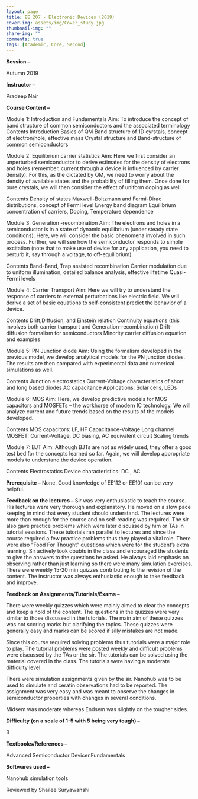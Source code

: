 ```yaml
---
layout: page
title: EE 207 - Electronic Devices (2019)
cover-img: assets/img/Cover_study.jpg
thumbnail-img: ""
share-img: ""
comments: true
tags: [Academic, Core, Second]
---
```


**Session –**

Autumn 2019

**Instructor –**

Pradeep Nair

**Course Content –**

Module 1: Introduction and Fundamentals
Aim: To introduce the concept of band structure of common semiconductors and the associated terminology
Contents
Introduction
Basics of QM
Band structure of 1D cyrstals, concept of electron/hole, effective mass
Crystal structure and Band-structure of common semiconductors

Module 2: Equilibrium carrier statistics
Aim: Here we first consider an unperturbed semiconductor to derive estimates for the density of electrons and holes (remember, current through a device is influenced by carrier density). For this, as the dictated by QM, we need to worry about the density of available states and the probability of filling them. Once done for pure crystals, we will then consider the effect of uniform doping as well.

Contents
Density of states
Maxwell-Boltzmann and Fermi-Dirac distributions, concept of Fermi level
Energy band diagram
Equilibrium concentration of carriers, Doping, Temperature dependence

Module 3: Generation -recombination
Aim: The electrons and holes in a semiconductor is in a state of dynamic equilibrium (under steady state conditions). Here, we will consider the basic phenomena involved in such process. Further, we will see how the semiconductor responds to simple excitation (note that to make use of device for any application, you need to perturb it, say through a voltage, to off-equilibrium).

Contents
Band-Band, Trap assisted recombination
Carrier modulation due to uniform illumination, detailed balance analysis, effective lifetime
Quasi-Fermi levels

Module 4: Carrier Transport
Aim: Here we will try to understand the response of carriers to external perturbations like electric field. We will derive a set of basic equations to self-consistent predict the behavior of a device.

Contents
Drift,Diffusion, and Einstein relation
Continuity equations (this involves both carrier transport and Generation-recombination)
Drift-diffusion formalism for semiconductors
Minority carrier diffusion equation and examples

Module 5: PN Junction diode
Aim: Using the formalism developed in the previous model, we develop analytical models for the PN junction diodes. The results are then compared with experimental data and numerical simulations as well.

Contents
Junction electrostatics
Current-Voltage characteristics of short and long based diodes
AC capacitance
Applications: Solar cells, LEDs

Module 6: MOS
Aim: Here, we develop predictive models for MOS capacitors and MOSFETs – the workhorse of modern IC technology. We will analyze current and future trends based on the results of the models developed.

Contents
MOS capacitors: LF, HF Capacitance-Voltage
Long channel MOSFET: Current-Voltage, DC biasing, AC equivalent circuit
Scaling trends

Module 7: BJT
Aim: Although BJTs are not as widely used, they offer a good test bed for the concepts learned so far. Again, we will develop appropriate models to understand the device operation.

Contents
Electrostatics
Device characteristics: DC , AC

**Prerequisite –**
None. Good knowledge of EE112 or EE101 can be very helpful.

**Feedback on the lectures –**
Sir was very enthusiastic to teach the course. His lectures were very thorough and explanatory. He moved on a slow pace keeping in mind that every student should understand. The lectures were more than enough for the course and no self-reading was required. The sir also gave practice problems which were later discussed by him or TAs in tutorial sessions. These tutorials ran parallel to lectures and since the course required a few practice problems thus they played a vital role. There were also “Food For Thought” questions which were for the student’s extra learning. Sir actively took doubts in the class and encouraged the students to give the answers to the questions he asked. He always laid emphasis on observing rather than just learning so there were many simulation exercises. There were weekly 15-20 min quizzes contributing to the revision of the content. The instructor was always enthusiastic enough to take feedback and improve.

**Feedback on Assignments/Tutorials/Exams –**

There were weekly quizzes which were mainly aimed to clear the concepts and keep a hold of the content. The questions in the quizzes were very similar to those discussed in the tutorials. The main aim of these quizzes was not scoring marks but clarifying the topics. These quizzes were generally easy and marks can be scored if silly mistakes are not made.

Since this course required solving problems thus tutorials were a major role to play. The tutorial problems were posted weekly and difficult problems were discussed by the TAs or the sir. The tutorials can be solved using the material covered in the class. The tutorials were having a moderate difficulty level.

There were simulation assignments given by the sir. Nanohub was to be used to simulate and ceratin observations had to be reported. The assignment was very easy and was meant to observe the changes in semiconductor properties with changes in several conditions.

Midsem was moderate whereas Endsem was slightly on the tougher sides.

**Difficulty (on a scale of 1-5 with 5 being very tough) –**

3

**Textbooks/References –**

Advanced Semiconductor DevicenFundamentals

**Softwares used –**

Nanohub simulation tools

Reviewed by Shailee Suryawanshi